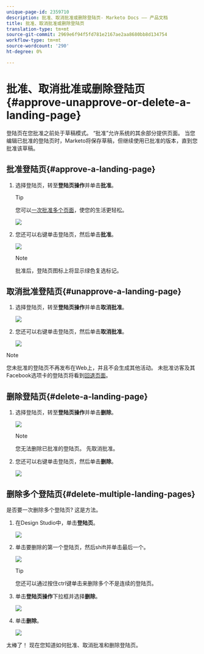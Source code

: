 ```yaml
---
unique-page-id: 2359710
description: 批准、取消批准或删除登陆页- Marketo Docs —— 产品文档
title: 批准、取消批准或删除登陆页
translation-type: tm+mt
source-git-commit: 2969e6f94f5fd781e2167ae2aa8680bb8d134754
workflow-type: tm+mt
source-wordcount: '290'
ht-degree: 0%

---
```



# 批准、取消批准或删除登陆页{#approve-unapprove-or-delete-a-landing-page}

登陆页在您批准之前处于草稿模式。 “批准”允许系统的其余部分提供页面。 当您编辑已批准的登陆页时，Marketo将保存草稿，但继续使用已批准的版本，直到您批准该草稿。

## 批准登陆页{#approve-a-landing-page}

1. 选择登陆页，转至&#x200B;**登陆页操作**&#x200B;并单击&#x200B;**批准**。

   >[!TIP]
   >
   >您可以[一次批准多个页面](/help/marketo/product-docs/demand-generation/landing-pages/landing-page-actions/approve-multiple-landing-pages-at-once.md)，使您的生活更轻松。

   ![](assets/image2014-9-16-15-3a28-3a22.png)

1. 您还可以右键单击登陆页，然后单击&#x200B;**批准**。

   ![](assets/image2014-9-16-15-3a30-3a4.png)

   >[!NOTE]
   >
   >批准后，登陆页图标上将显示绿色复选标记。

## 取消批准登陆页{#unapprove-a-landing-page}

1. 选择登陆页，转至&#x200B;**登陆页操作**&#x200B;并单击&#x200B;**取消批准**。

   ![](assets/image2014-9-16-15-3a31-3a8.png)

1. 您还可以右键单击登陆页，然后单击&#x200B;**取消批准**。

   ![](assets/image2014-9-16-15-3a31-3a34.png)

>[!NOTE]
>
>您未批准的登陆页不再发布在Web上，并且不会生成其他活动。 未批准访客及其Facebook选项卡的登陆页将看到[回退页面](/help/marketo/product-docs/administration/settings/set-a-fallback-page.md)。

## 删除登陆页{#delete-a-landing-page}

1. 选择登陆页，转至&#x200B;**登陆页操作**&#x200B;并单击&#x200B;**删除**。

   ![](assets/image2014-9-16-15-3a49-3a59.png)

   >[!NOTE]
   >
   >您无法删除已批准的登陆页。 先取消批准。

1. 您还可以右键单击登陆页，然后单击&#x200B;**删除**。

   ![](assets/image2014-9-16-15-3a50-3a40.png)

## 删除多个登陆页{#delete-multiple-landing-pages}

是否要一次删除多个登陆页? 这是方法。

1. 在Design Studio中，单击&#x200B;**登陆页**。

   ![](assets/one.png)

1. 单击要删除的第一个登陆页，然后shift并单击最后一个。

   ![](assets/two.png)

   >[!TIP]
   >
   >您还可以通过按住ctrl键单击来删除多个不是连续的登陆页。

1. 单击&#x200B;**登陆页操作**&#x200B;下拉框并选择&#x200B;**删除**。

   ![](assets/three.png)

1. 单击&#x200B;**删除**。

   ![](assets/four.png)

太棒了！ 现在您知道如何批准、取消批准和删除登陆页。
